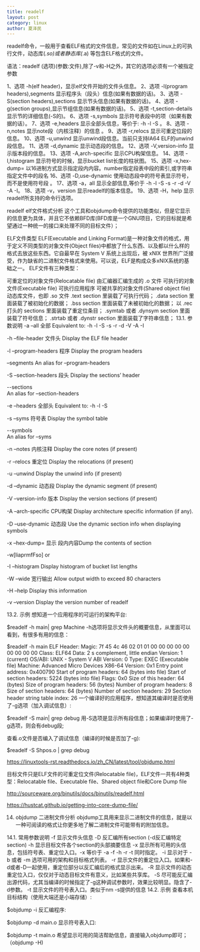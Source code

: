 ```yaml
---
title: readelf
layout: post
category: linux
author: 夏泽民
---
```

readelf命令，一般用于查看ELF格式的文件信息，常见的文件如在Linux上的可执行文件，动态库(*.so)或者静态库(*.a) 等包含ELF格式的文件。
<!-- more -->
语法：readelf (选项)(参数:文件),除了-v和-H之外，其它的选项必须有一个被指定参数

1、选项 -h(elf header)，显示elf文件开始的文件头信息。
2、选项 -l(program headers),segments 显示程序头（段头）信息(如果有数据的话)。
3、选项 -S(section headers),sections 显示节头信息(如果有数据的话)。
4、选项 -g(section groups),显示节组信息(如果有数据的话)。
5、选项 -t,section-details 显示节的详细信息(-S的)。
6、选项 -s,symbols 显示符号表段中的项（如果有数据的话）。
7、选项 -e,headers 显示全部头信息，等价于: -h -l -S 。
8、选项 -n,notes 显示note段（内核注释）的信息 。
9、选项 -r,relocs 显示可重定位段的信息。
10、选项 -u,unwind 显示unwind段信息。当前只支持IA64 ELF的unwind段信息。
11、选项 -d,dynamic 显示动态段的信息。
12、选项 -V,version-info 显示版本段的信息。
13、选项 -A,arch-specific 显示CPU构架信息。
14、选项 -I,histogram 显示符号的时候，显示bucket list长度的柱状图。
15、选项 -x,hex-dump=<number or name> 以16进制方式显示指定段内内容。number指定段表中段的索引,或字符串指定文件中的段名
16、选项 -D,use-dynamic 使用动态段中的符号表显示符号，而不是使用符号段 。
17、选项 -a，all 显示全部信息,等价于 -h -l -S -s -r -d -V -A -I。
18、选项 -v，version 显示readelf的版本信息。
19、选项 -H，help 显示readelf所支持的命令行选项。

readelf elf文件格式分析
这个工具和objdump命令提供的功能类似，但是它显示的信息更为具体，并且它不依赖BFD库(BFD库是一个GNU项目，它的目标就是希望通过一种统一的接口来处理不同的目标文件）；

ELF文件类型
ELF(Executable and Linking Format)是一种对象文件的格式，用于定义不同类型的对象文件(Object files)中都放了什么东西、以及都以什么样的格式去放这些东西。它自最早在 System V 系统上出现后，被 xNIX 世界所广泛接受，作为缺省的二进制文件格式来使用。可以说，ELF是构成众多xNIX系统的基础之一。
ELF文件有三种类型：

可重定位的对象文件(Relocatable file)
由汇编器汇编生成的 .o 文件
可执行的对象文件(Executable file)
可执行应用程序
可被共享的对象文件(Shared object file)
动态库文件，也即 .so 文件
.text section 里装载了可执行代码；
.data section 里面装载了被初始化的数据；
.bss section 里面装载了未被初始化的数据；
以 .rec 打头的 sections 里面装载了重定位条目；
.symtab 或者 .dynsym section 里面装载了符号信息；
.strtab 或者 .dynstr section 里面装载了字符串信息；
13.1. 参数说明
-a –all 全部 Equivalent to: -h -l -S -s -r -d -V -A -I

-h –file-header 文件头 Display the ELF file header

-l –program-headers 程序 Display the program headers

–segments An alias for –program-headers

-S –section-headers 段头 Display the sections’ header

--sections	
An alias for –section-headers

-e –headers 全部头 Equivalent to: -h -l -S

-s –syms 符号表 Display the symbol table

--symbols	
An alias for –syms

-n –notes 内核注释 Display the core notes (if present)

-r –relocs 重定位 Display the relocations (if present)

-u –unwind Display the unwind info (if present)

-d –dynamic 动态段 Display the dynamic segment (if present)

-V –version-info 版本 Display the version sections (if present)

-A –arch-specific CPU构架 Display architecture specific information (if any).

-D –use-dynamic 动态段 Use the dynamic section info when displaying symbols

-x –hex-dump=<number> 显示 段内内容Dump the contents of section <number>

-w[liaprmfFso] or

-I –histogram Display histogram of bucket list lengths

-W –wide 宽行输出 Allow output width to exceed 80 characters

-H –help Display this information

-v –version Display the version number of readelf

13.2. 示例
想知道一个应用程序的可运行的架构平台:

$readelf -h main| grep Machine
-h选项将显示文件头的概要信息，从里面可以看到，有很多有用的信息：

$readelf -h main
ELF Header:
Magic:   7f 45 4c 46 02 01 01 00 00 00 00 00 00 00 00 00
Class:                             ELF64
Data:                              2 s complement, little endian
Version:                           1 (current)
OS/ABI:                            UNIX - System V
ABI Version:                       0
Type:                              EXEC (Executable file)
Machine:                           Advanced Micro Devices X86-64
Version:                           0x1
Entry point address:               0x400790
Start of program headers:          64 (bytes into file)
Start of section headers:          5224 (bytes into file)
Flags:                             0x0
Size of this header:               64 (bytes)
Size of program headers:           56 (bytes)
Number of program headers:         8
Size of section headers:           64 (bytes)
Number of section headers:         29
Section header string table index: 26
一个编译好的应用程序，想知道其编译时是否使用了-g选项（加入调试信息）:

$readelf -S main| grep debug
用-S选项是显示所有段信息；如果编译时使用了-g选项，则会有debug段;

查看.o文件是否编入了调试信息（编译的时候是否加了-g):

$readelf -S Shpos.o | grep debug

https://linuxtools-rst.readthedocs.io/zh_CN/latest/tool/objdump.html

目标文件只是ELF文件的可重定位文件(Relocatable file)，ELF文件一共有4种类型：Relocatable file、Executable file、Shared object file和Core Dump file

http://sourceware.org/binutils/docs/binutils/readelf.html

https://hustcat.github.io/getting-into-core-dump-file/

14. objdump 二进制文件分析
objdump工具用来显示二进制文件的信息，就是以一种可阅读的格式让你更多地了解二进制文件可能带有的附加信息。

14.1. 常用参数说明
-f 显示文件头信息
-D 反汇编所有section (-d反汇编特定section)
-h 显示目标文件各个section的头部摘要信息
-x 显示所有可用的头信息，包括符号表、重定位入口。-x 等价于 -a -f -h -r -t 同时指定。
-i 显示对于 -b 或者 -m 选项可用的架构和目标格式列表。
-r 显示文件的重定位入口。如果和-d或者-D一起使用，重定位部分以反汇编后的格式显示出来。
-R 显示文件的动态重定位入口，仅仅对于动态目标文件有意义，比如某些共享库。
-S 尽可能反汇编出源代码，尤其当编译的时候指定了-g这种调试参数时，效果比较明显。隐含了-d参数。
-t 显示文件的符号表入口。类似于nm -s提供的信息
14.2. 示例
查看本机目标结构（使用大端还是小端存储）:

$objdump -i
反汇编程序:

$objdump -d main.o
显示符号表入口:

$objdump  -t main.o
希望显示可用的简洁帮助信息，直接输入objdump即可；（objdump -H)
